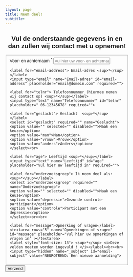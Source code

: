```yaml
---
layout: page
title: Neem deel!
subtitle:
---
```


<html>
<head>
<meta name="viewport" content="width=device-width, initial-scale=1">
<style>
body {font-family: Arial, Helvetica, sans-serif;}
* {box-sizing: border-box;}

input[type=text], select, textarea {
  width: 100%;
  padding: 12px;
  border: 1px solid #ccc;
  border-radius: 15px;
  box-sizing: border-box;
  margin-top: 6px;
  margin-bottom: 16px;
  resize: vertical;
}

input[type=email], select, textarea {
  width: 100%;
  padding: 12px;
  border: 1px solid #ccc;
  border-radius: 15px;
  box-sizing: border-box;
  margin-top: 6px;
  margin-bottom: 16px;
  resize: vertical;
}


input[type=submit] {
  background-color: #4CAF50;
  color: white;
  padding: 12px 20px;
  border: none;
  border-radius: 15px;
  cursor: pointer;
}

input[type=submit]:hover {
  background-color: #45a049;
}


.container {
  width: 80%;
  border-radius: 15px;
  background-color: #f2f2f2;
  padding: 20px;
}
</style>
</head>
<body>

<h2 align="center"> Vul de onderstaande gegevens in en dan zullen wij contact met u opnemen! </h2>

<div class="container">
<form id="fs-frm" name="simple-contact-form" accept-charset="utf-8" action="https://formspree.io/j.pilmeyer@tue.nl" method="post">
  <fieldset id="fs-frm-inputs">
    <label for="full-name"> Voor- en achternaam <sup>*</sup> </label>
    <input type="text" name="Naam" id="full-name" placeholder="Vul hier uw voor- en achternaam in" required="">
    
    <label for="email-address"> Email-adres <sup>*</sup></label>
    <input type="email" name="Email-adres" id="email-address" placeholder="email@domein.com" required="">

    <label for="telnr"> Telefoonnummer (hiermee nemen wij contact op) <sup>*</sup></label>
    <input type="text" name="Telefoonnummer" id="telnr" placeholder=" 06-12345678" required="">

    <label for="geslacht"> Geslacht  <sup>*</sup></label>
    <select id="geslacht" required="" name="Geslacht">
    <option value="" selected="" disabled="">Maak een keuze</option>
    <option value="man">Man</option>
    <option value="vrouw">Vrouw</option>
    <option value="anders">Anders</option>
    </select><br>

    <label for="age"> Leeftijd <sup>*</sup></label>
    <input type="text" name="Leeftijd" id="age" placeholder="Vul hier uw leeftijd in" required="">
  
    <label for="onderzoeksgroep"> Ik neem deel als:  <sup>*</sup></label>
    <select id="onderzoeksgroep" required="" name="Onderzoeksgroep">
    <option value="" selected="" disabled="">Maak een keuze</option>
    <option value="depressie">Gezonde controle-participant</option>
    <option value="controle">Participant met een depressie</option>
    </select><br><br>

    <label for="message">Opmerking of vragen</label>
    <textarea rows="5" name="Opmerkingen of vragen" id="message" placeholder="Vul hier uw opmerkingen of vragen in" ></textarea>
    <label style="font-size: 13"> <sup>*</sup> <i>Deze velden moeten worden ingevuld ! </i></label><br><br>
    <input type="hidden" name="_subject" id="email-subject" value="NEUROTREND: Een nieuwe aanmelding">
  </fieldset>
  <input type="submit" value="Verzend">
</form>
</div>
